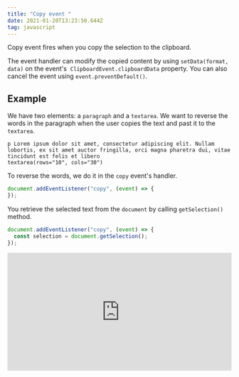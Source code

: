 ```yaml
---
title: "Copy event "
date: 2021-01-20T13:23:50.644Z
tag: javascript
---
```

Copy event fires when you copy the selection to the clipboard.

The event handler can modify the copied content by using `setData(format, data)` on the event's  `ClipboardEvent.clipboardData` property. You can also cancel the event using `event.preventDefault()`. 

## Example

We have two elements: a `paragraph` and a `textarea`. We want to reverse the words in the paragraph when the user copies the text and past it to the `textarea`.

```pug
p Lorem ipsum dolor sit amet, consectetur adipiscing elit. Nullam lobortis, ex sit amet auctor fringilla, orci magna pharetra dui, vitae tincidunt est felis et libero
textarea(rows="10", cols="30")
```

To reverse the words, we do it in the `copy` event's handler.

```javascript
document.addEventListener("copy", (event) => {
});
```

You retrieve the selected text from the `document` by calling `getSelection()` method.

```javascript
document.addEventListener("copy", (event) => {
  const selection = document.getSelection();
});
```

<iframe height="265" style="width: 100%;" scrolling="no" title="Copy event " src="https://codepen.io/phongduong/embed/preview/gOwqNdw?height=265&theme-id=dark&default-tab=result" frameborder="no" loading="lazy" allowtransparency="true" allowfullscreen="true">
  See the Pen <a href='https://codepen.io/phongduong/pen/gOwqNdw'>Copy event </a> by Phong Duong
  (<a href='https://codepen.io/phongduong'>@phongduong</a>) on <a href='https://codepen.io'>CodePen</a>.
</iframe>